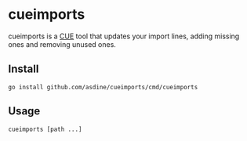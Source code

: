 # cueimports

cueimports is a [CUE](https://github.com/cue-lang/cue) tool that updates your import lines, adding missing ones and removing unused ones.

## Install

```
go install github.com/asdine/cueimports/cmd/cueimports
```

## Usage

```bash
cueimports [path ...]
```
